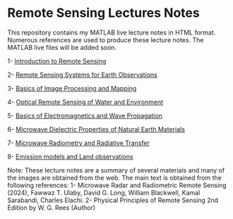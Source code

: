 # Remote Sensing Lectures Notes

This repository contains my MATLAB live lecture notes in HTML format. Numerous references are used to produce these lecture notes. The MATLAB live files will be added soon. 

1- [ Introduction to Remote Sensing](https://htmlpreview.github.io/?https://github.com/aebtehaj/Intro_Hydrology_Lectures/blob/main/Chapter_01.html)

2- [Remote Sensing Systems for Earth Observations](https://htmlpreview.github.io/?https://github.com/aebtehaj/Intro_Hydrology_Lectures/blob/main/Chapter_02.html)

3- [Basics of Image Processing and Mapping](https://htmlpreview.github.io/?https://github.com/aebtehaj/Intro_Hydrology_Lectures/blob/main/Chapter_03.html)

4- [Optical Remote Sensing of Water and Environment](https://htmlpreview.github.io/?https://github.com/aebtehaj/Intro_Hydrology_Lectures/blob/main/Chapter_04.html)

5- [Basics of Electromagnetics and Wave Propagation](https://htmlpreview.github.io/?https://github.com/aebtehaj/Intro_Hydrology_Lectures/blob/main/Chapter_05.html)

6- [Microwave Dielectric Properties of Natural Earth Materials](https://htmlpreview.github.io/?https://github.com/aebtehaj/Intro_Hydrology_Lectures/blob/main/Chapter_06.html)

7- [Microwave Radiometry and Radiative Transfer](https://htmlpreview.github.io/?https://github.com/aebtehaj/Intro_Hydrology_Lectures/blob/main/Chapter_07.html)

8- [Emission models and Land observations](https://htmlpreview.github.io/?https://github.com/aebtehaj/Intro_Hydrology_Lectures/blob/main/Chapter_07.html)

Note: These lecture notes are a summary of several materials and many of the images are obtained from the web. The main text is obtained from the following references:
1- Microwave Radar and Radiometric Remote Sensing (2024), Fawwaz T. Ulaby, David G. Long, William Blackwell, Kamal Sarabandi, Charles Elachi.
2- Physical Principles of Remote Sensing 2nd Edition by W. G. Rees (Author)
